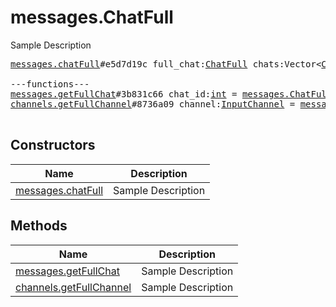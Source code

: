 # messages.ChatFull

Sample Description

<pre>
<a href="../constructor/messages.chatFull.md">messages.chatFull</a>#e5d7d19c full_chat:<a href="../type/ChatFull.md">ChatFull</a> chats:Vector&lt;<a href="../type/Chat.md">Chat</a>&gt; users:Vector&lt;<a href="../type/User.md">User</a>&gt; = <a href="../type/messages.ChatFull.md">messages.ChatFull</a>;

---functions---
<a href="../method/messages.getFullChat.md">messages.getFullChat</a>#3b831c66 chat_id:<a href="../type/int.md">int</a> = <a href="../type/messages.ChatFull.md">messages.ChatFull</a>;
<a href="../method/channels.getFullChannel.md">channels.getFullChannel</a>#8736a09 channel:<a href="../type/InputChannel.md">InputChannel</a> = <a href="../type/messages.ChatFull.md">messages.ChatFull</a>;

</pre>

## Constructors

| Name | Description |
|------|-------------|
| [messages.chatFull](../constructor/messages.chatFull.md) | Sample Description |

## Methods

| Name | Description |
|------|-------------|
| [messages.getFullChat](../method/messages.getFullChat.md) | Sample Description |
| [channels.getFullChannel](../method/channels.getFullChannel.md) | Sample Description |
